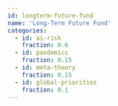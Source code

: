 ```yaml
---
id: longterm-future-fund
name: 'Long-Term Future Fund'
categories:
  - id: ai-risk
    fraction: 0.6
  - id: pandemics
    fraction: 0.15
  - id: meta-theory
    fraction: 0.15
  - id: global-priorities
    fraction: 0.1
---
```

